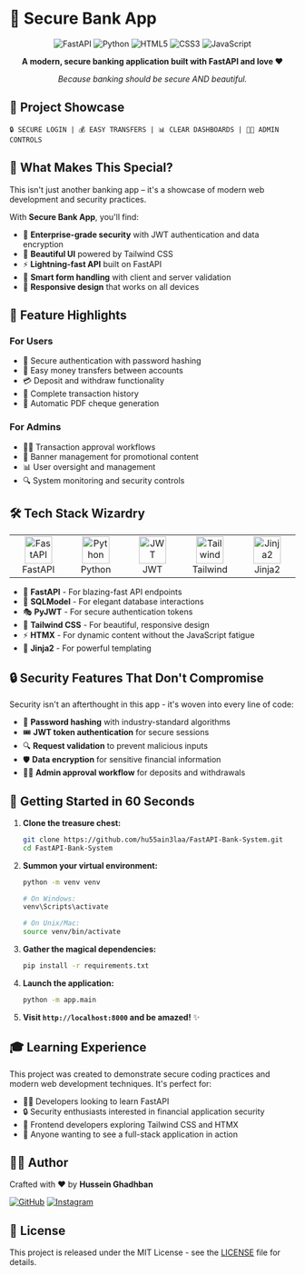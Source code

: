 # 🏦 Secure Bank App

<div align="center">

![FastAPI](https://img.shields.io/badge/FastAPI-005571?style=for-the-badge&logo=fastapi)
![Python](https://img.shields.io/badge/Python-3776AB?style=for-the-badge&logo=python&logoColor=white)
![HTML5](https://img.shields.io/badge/HTML5-E34F26?style=for-the-badge&logo=html5&logoColor=white)
![CSS3](https://img.shields.io/badge/CSS3-1572B6?style=for-the-badge&logo=css3&logoColor=white)
![JavaScript](https://img.shields.io/badge/JavaScript-F7DF1E?style=for-the-badge&logo=javascript&logoColor=black)

**A modern, secure banking application built with FastAPI and love ❤️**

_Because banking should be secure AND beautiful._

</div>

## 📸 Project Showcase

```
🔒 SECURE LOGIN | 💰 EASY TRANSFERS | 📊 CLEAR DASHBOARDS | 👨‍💼 ADMIN CONTROLS
```

## 🌟 What Makes This Special?

This isn't just another banking app – it's a showcase of modern web development and security practices. 

With **Secure Bank App**, you'll find:

- 🔐 **Enterprise-grade security** with JWT authentication and data encryption
- 🎨 **Beautiful UI** powered by Tailwind CSS
- ⚡ **Lightning-fast API** built on FastAPI
- 🧠 **Smart form handling** with client and server validation
- 📱 **Responsive design** that works on all devices

## 🚀 Feature Highlights

### For Users
- 🔑 Secure authentication with password hashing
- 💸 Easy money transfers between accounts
- 💳 Deposit and withdraw functionality
- 📜 Complete transaction history
- 🧾 Automatic PDF cheque generation

### For Admins
- 👮‍♂️ Transaction approval workflows
- 📣 Banner management for promotional content
- 📊 User oversight and management
- 🔍 System monitoring and security controls

## 🛠️ Tech Stack Wizardry

<table>
  <tr>
    <td align="center" width="96">
      <img src="https://fastapi.tiangolo.com/img/favicon.png" width="48" height="48" alt="FastAPI" />
      <br>FastAPI
    </td>
    <td align="center" width="96">
      <img src="https://www.python.org/static/community_logos/python-logo.png" width="48" height="48" alt="Python" />
      <br>Python
    </td>
    <td align="center" width="96">
      <img src="https://jwt.io/img/pic_logo.svg" width="48" height="48" alt="JWT" />
      <br>JWT
    </td>
    <td align="center" width="96">
      <img src="https://tailwindcss.com/favicons/favicon-32x32.png" width="48" height="48" alt="Tailwind" />
      <br>Tailwind
    </td>
    <td align="center" width="96">
      <img src="https://jinja.palletsprojects.com/en/3.0.x/_static/jinja-logo-sidebar.png" width="48" height="48" alt="Jinja2" />
      <br>Jinja2
    </td>
  </tr>
</table>

- 🔧 **FastAPI** - For blazing-fast API endpoints
- 🏢 **SQLModel** - For elegant database interactions
- 🎭 **PyJWT** - For secure authentication tokens
- 🎨 **Tailwind CSS** - For beautiful, responsive design
- ⚡ **HTMX** - For dynamic content without the JavaScript fatigue
- 📄 **Jinja2** - For powerful templating

## 🔒 Security Features That Don't Compromise

Security isn't an afterthought in this app - it's woven into every line of code:

- 🔐 **Password hashing** with industry-standard algorithms
- 🎟️ **JWT token authentication** for secure sessions
- 🔍 **Request validation** to prevent malicious inputs
- 🛡️ **Data encryption** for sensitive financial information
- 👮‍♂️ **Admin approval workflow** for deposits and withdrawals

## 🚦 Getting Started in 60 Seconds

1. **Clone the treasure chest:**
   ```bash
   git clone https://github.com/hu55ain3laa/FastAPI-Bank-System.git
   cd FastAPI-Bank-System
   ```

2. **Summon your virtual environment:**
   ```bash
   python -m venv venv
   
   # On Windows:
   venv\Scripts\activate
   
   # On Unix/Mac:
   source venv/bin/activate
   ```

3. **Gather the magical dependencies:**
   ```bash
   pip install -r requirements.txt
   ```

4. **Launch the application:**
   ```bash
   python -m app.main
   ```

5. **Visit `http://localhost:8000` and be amazed!** ✨

## 🎓 Learning Experience

This project was created to demonstrate secure coding practices and modern web development techniques. It's perfect for:

- 🧑‍💻 Developers looking to learn FastAPI
- 🔒 Security enthusiasts interested in financial application security
- 🎨 Frontend developers exploring Tailwind CSS and HTMX
- 🧪 Anyone wanting to see a full-stack application in action

## 🧙‍♂️ Author

Crafted with ❤️ by **Hussein Ghadhban**

[![GitHub](https://img.shields.io/badge/GitHub-hu55ain3laa-181717?style=for-the-badge&logo=github)](https://github.com/hu55ain3laa)
[![Instagram](https://img.shields.io/badge/Instagram-hu55ain3laa-E4405F?style=for-the-badge&logo=instagram&logoColor=white)](https://instagram.com/hu55ain3laa)

## 📄 License

This project is released under the MIT License - see the [LICENSE](LICENSE) file for details. 